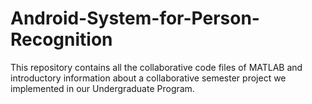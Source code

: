 # Android-System-for-Person-Recognition
This repository contains all the collaborative code files of MATLAB and introductory information about a collaborative semester project we implemented in our Undergraduate Program.
